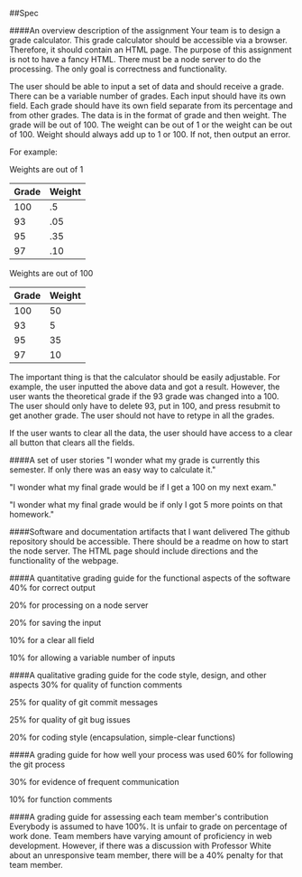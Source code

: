 ##Spec

####An overview description of the assignment
Your team is to design a grade calculator. This grade calculator should be 
accessible via a browser. Therefore, it should contain an HTML page. The 
purpose of this assignment is not to have a fancy HTML. There must be a 
node server to do the processing. The only goal is correctness and 
functionality. 

The user should be able to input a set of data and should receive a grade.
There can be a variable number of grades. Each input should have its own 
field. Each grade should have its own field separate from its percentage 
and from other grades. The data is in the format of grade and then weight. 
The grade will be out of 100. The weight can be out of 1 or the weight can 
be out of 100. Weight should always add up to 1 or 100. If not, then output
an error. 

For example:

Weights are out of 1

| Grade | Weight |
|-------|--------|
| 100   | .5     |
| 93    | .05    |
| 95    | .35    |
| 97    | .10    |

Weights are out of 100

| Grade | Weight |
|-------|--------|
| 100   | 50     |
| 93    | 5      |
| 95    | 35     |
| 97    | 10     |

The important thing is that the calculator should be easily adjustable. For 
example, the user inputted the above data and got a result. However, the user 
wants the theoretical grade if the 93 grade was changed into a 100. The user 
should only have to delete 93, put in 100, and press resubmit to get another 
grade. The user should not have to retype in all the grades.

If the user wants to clear all the data, the user should have access to a clear
all button that clears all the fields.

####A set of user stories
"I wonder what my grade is currently this semester. If only there was an easy way to calculate it."

"I wonder what my final grade would be if I get a 100 on my next exam."

"I wonder what my final grade would be if only I got 5 more points on that homework."

####Software and documentation artifacts that I want delivered
The github repository should be accessible. There should be a readme on how to start
the node server. The HTML page should include directions and the functionality of 
the webpage.

####A quantitative grading guide for the functional aspects of the software
40% for correct output

20% for processing on a node server

20% for saving the input

10% for a clear all field

10% for allowing a variable number of inputs

####A qualitative grading guide for the code style, design, and other aspects
30% for quality of function comments

25% for quality of git commit messages

25% for quality of git bug issues

20% for coding style (encapsulation, simple-clear functions)

####A grading guide for how well your process was used
60% for following the git process

30% for evidence of frequent communication

10% for function comments

####A grading guide for assessing each team member's contribution
Everybody is assumed to have 100%. It is unfair to grade on percentage of work done.
Team members have varying amount of proficiency in web development. However, if there
was a discussion with Professor White about an unresponsive team member, there will be
a 40% penalty for that team member.
